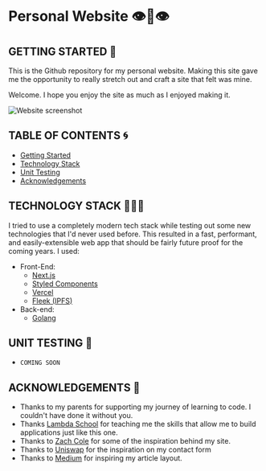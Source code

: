 # Personal Website 👁👄👁

## GETTING STARTED 💭

This is the Github repository for my personal website. Making this site gave me the opportunity to really stretch out and craft a site that felt was mine.

Welcome. I hope you enjoy the site as much as I enjoyed making it.

![Website screenshot](./assets/website-example.png)

## TABLE OF CONTENTS 🌀

- [Getting Started](#getting-started)
- [Technology Stack](#technology-stack)
- [Unit Testing](#unit-testing)
- [Acknowledgements](#acknowledgements)

## TECHNOLOGY STACK 👨🏻‍💻

I tried to use a completely modern tech stack while testing out some new technologies that I'd never used before. This resulted in a fast, performant, and easily-extensible web app that should be fairly future proof for the coming years. I used:

- Front-End:
  - [Next.js](https://nextjs.org/)
  - [Styled Components](https://styled-components.com/)
  - [Vercel](https://vercel.com/)
  - [Fleek (IPFS)](https://fleek.co/)
- Back-end:
  - [Golang](https://golang.org/)

## UNIT TESTING 🧪

- `COMING SOON`

## ACKNOWLEDGEMENTS 🎉

- Thanks to my parents for supporting my journey of learning to code. I couldn't have done it without you.
- Thanks [Lambda School](https://lambdaschool.com/) for teaching me the skills that allow me to build applications just like this one.
- Thanks to [Zach Cole](http://zcole.me/index.html) for some of the inspiration behind my site.
- Thanks to [Uniswap](https://uniswap.org/) for the inspiration on my contact form
- Thanks to [Medium](https://medium.com/) for inspiring my article layout.
